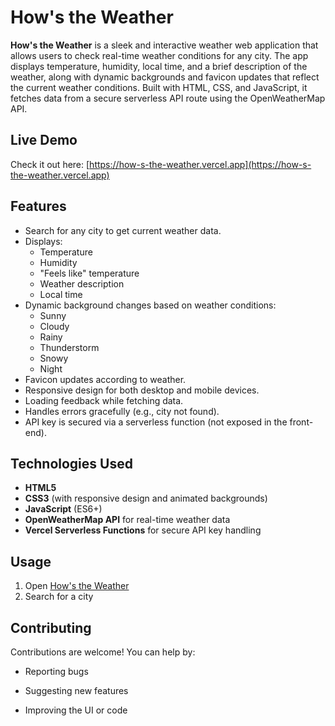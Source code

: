 # How's the Weather

**How's the Weather** is a sleek and interactive weather web application that allows users to check real-time weather conditions for any city. The app displays temperature, humidity, local time, and a brief description of the weather, along with dynamic backgrounds and favicon updates that reflect the current weather conditions. Built with HTML, CSS, and JavaScript, it fetches data from a secure serverless API route using the OpenWeatherMap API.


## Live Demo

Check it out here: [https://how-s-the-weather.vercel.app](https://how-s-the-weather.vercel.app)


## Features

- Search for any city to get current weather data.
- Displays:
  - Temperature
  - Humidity
  - "Feels like" temperature
  - Weather description
  - Local time
- Dynamic background changes based on weather conditions:
  - Sunny
  - Cloudy
  - Rainy
  - Thunderstorm
  - Snowy
  - Night
- Favicon updates according to weather.
- Responsive design for both desktop and mobile devices.
- Loading feedback while fetching data.
- Handles errors gracefully (e.g., city not found).
- API key is secured via a serverless function (not exposed in the front-end).


## Technologies Used

- **HTML5**
- **CSS3** (with responsive design and animated backgrounds)
- **JavaScript** (ES6+)
- **OpenWeatherMap API** for real-time weather data
- **Vercel Serverless Functions** for secure API key handling


## Usage

1. Open [How's the Weather](https://how-s-the-weather.vercel.app)
2. Search for a city


## Contributing
Contributions are welcome! You can help by:

- Reporting bugs

- Suggesting new features

- Improving the UI or code